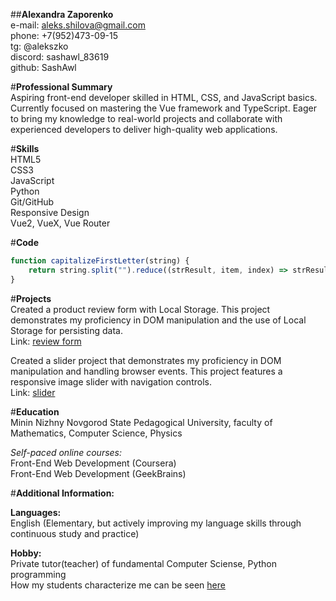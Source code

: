 ##**Alexandra Zaporenko**  
e-mail: aleks.shilova@gmail.com  
phone: +7(952)473-09-15  
tg: @alekszko  
discord: sashawl_83619  
github: SashAwl  

#**Professional Summary**  
Aspiring front-end developer skilled in HTML, CSS, and JavaScript basics. Currently focused on mastering the Vue framework and TypeScript. Eager to bring my knowledge to real-world projects and collaborate with experienced developers to deliver high-quality web applications.  

#**Skills**  
HTML5  
CSS3  
JavaScript  
Python  
Git/GitHub  
Responsive Design  
Vue2, VueX, Vue Router  

#**Code**  
```JavaScript
function capitalizeFirstLetter(string) {
    return string.split("").reduce((strResult, item, index) => strResult + `${string[index - 1] === " " ? item.toUpperCase() : item}`, string[0].toUpperCase()); 
}
```  

#**Projects**  
Created a product review form with Local Storage. This project demonstrates my proficiency in DOM manipulation and the use of Local Storage for persisting data.  
Link: [review form](https://github.com/SashAwl/javascript_basics/tree/promises_localStorage/promises_localStorage/hw)  

Created a slider project that demonstrates my proficiency in DOM manipulation and handling browser events. This project features a responsive image slider with navigation controls.  
Link: [slider](https://github.com/SashAwl/javascript_basics/tree/browser_event)  

#**Education**  
Minin Nizhny Novgorod State Pedagogical University, faculty of Mathematics, Computer Science, Physics  

*Self-paced online courses:*  
Front-End Web Development (Coursera)  
Front-End Web Development (GeekBrains)  

#**Additional Information:**  

**Languages:**  
English (Elementary, but actively improving my language skills through continuous study and practice)  

**Hobby:**  
Private tutor(teacher) of fundamental Computer Sciense, Python programming  
How my students characterize me can be seen [here](https://profi.ru/profile/ZaporenkoAS)  